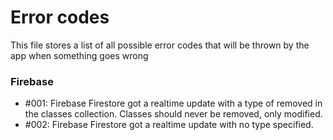 # Error codes
This file stores a list of all possible error codes that will be thrown by the app when something goes wrong
### Firebase
* #001: Firebase Firestore got a realtime update with a type of removed in the classes collection. Classes should never be removed, only modified.
* #002: Firebase Firestore got a realtime update with no type specified.